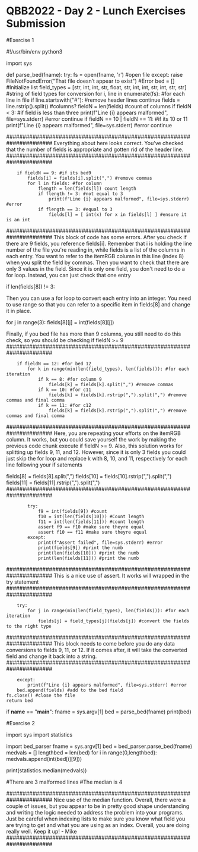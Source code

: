 # QBB2022 - Day 2 - Lunch Exercises Submission

#Exercise 1

#!/usr/bin/env python3

import sys

def parse_bed(fname):
    try:
        fs = open(fname, 'r') #open file
    except:
        raise FileNotFoundError("That file doesn’t appear to exist") #Error
    bed = [] #Initialize list
    field_types = [str, int, int, str, float, str, int, int, str, int, str, str] #string of field types for conversion
    for i, line in enumerate(fs): #for each line in file
        if line.startswith("#"): #remove header lines
            continue
        fields = line.rstrip().split() #columns?
        fieldN = len(fields) #count of columns
        if fieldN < 3: #if field is less than three
            print(f"Line {i} appears malformed", file=sys.stderr) #error
            continue
        if fieldN == 10 | fieldN == 11: #if its 10 or 11
            print(f"Line {i} appears malformed", file=sys.stderr) #error
            continue

######################################################################
Everything about here looks correct. You've checked that the number of
fields is appropriate and gotten rid of the header line.
######################################################################


        if fieldN == 9: #if its bed9
            fields[i] = fields[i].split(",") #remove commas
            for l in fields: #for column
                flength = len(fields[l]) count length
                if flength != 3: #not equal to 3
                    print(f"Line {i} appears malformed", file=sys.stderr) #error
                if flength == 3: #equal to 3
                    fields[l] = [ int(x) for x in fields[l] ] #ensure it is an int

######################################################################
This block of code has some errors. After you check if there are 9
fields, you reference fields[i]. Remember that i is holding the line
number of the file you're reading in, while fields is a list of the
columns in each entry. You want to refer to the itemRGB column in this
line (index 8) when you split the field by commas. Then you want to 
check that there are only 3 values in the field. Since it is only one
field, you don't need to do a for loop. Instead, you can just check
that one entry

if len(fields[8]) != 3:

Then you can use a for loop to convert each entry into an integer. You need to use range so that you can refer to a specific item in fields[8]
and change it in place.

for j in range(3):
    fields[8][j] = int(fields[8][j])

Finally, if you bed file has more than 9 columns, you still need to do
this check, so you should be checking if fieldN >= 9
######################################################################

        if fieldN == 12: #for bed 12
            for k in range(min(len(field_types), len(fields))): #for each iteration
                if k == 8: #for column 9
                    fields[k] = fields[k].split(",") #remove commas
                if k == 10: #for c11
                    fields[k] = fields[k].rstrip(",").split(",") #remove commas and final comma
                if k == 11: #for c12
                    fields[k] = fields[k].rstrip(",").split(",") #remove commas and final comma

######################################################################
Here, you are repeating your efforts on the itemRGB column. It works,
but you could save yourself the work by making the previous code chunk
execute if fieldN >= 9. Also, this solution works for splitting up
fields 9, 11, and 12. However, since it is only 3 fields you could
just skip the for loop and replace k with 8, 10, and 11, respectively
for each line following your if satements

fields[8] = fields[8].split(",")
fields[10] = fields[10].rstrip(",").split(",")
fields[11] = fields[11].rstrip(",").split(",")
######################################################################

            try:
                f9 = int(fields[9]) #count
                f10 = int(len(fields[10])) #Count length
                f11 = int(len(fields[11])) #count length
                assert f9 == f10 #make sure theyre equal
                assert f10 == f11 #make sure theyre equal
            except:
                print(f"Assert failed", file=sys.stderr) #error
                print(fields[9]) #print the numb
                print(len(fields[10])) #print the numb
                print(len(fields[11])) #print the numb

######################################################################
This is a nice use of assert. It works will wrapped in the try
statement
######################################################################

        try:
            for j in range(min(len(field_types), len(fields))): #for each iteration
                fields[j] = field_types[j](fields[j]) #convert the fields to the right type

######################################################################
This block needs to come before you do any data conversions to fields
9, 11, or 12. If it comes after, it will take the converted field
and change it back into a string.
######################################################################

        except:
            print(f"Line {i} appears malformed", file=sys.stderr) #error
        bed.append(fields) #add to the bed field
    fs.close() #close the file
    return bed

if __name__ == "__main__":
    fname = sys.argv[1]
    bed = parse_bed(fname)
    print(bed)
	
	
	
#Exercise 2

import sys
import statistics

import bed_parser
fname = sys.argv[1]
bed = bed_parser.parse_bed(fname)
medvals = []
lengthbed = len(bed)
for i in range(0,lengthbed):
    medvals.append(int(bed[i][9]))

print(statistics.median(medvals))

 #There are 3 malformed lines
 #The median is 4

######################################################################
Nice use of the median function. Overall, there were a couple of
issues, but you appear to be in pretty good shape understanding and
writing the logic needed to address the problem into your programs.
Just be careful when indexing lists to make sure you know what field
you are trying to get and what you are using as an index. Overall,
you are doing really well. Keep it up! - Mike
######################################################################


